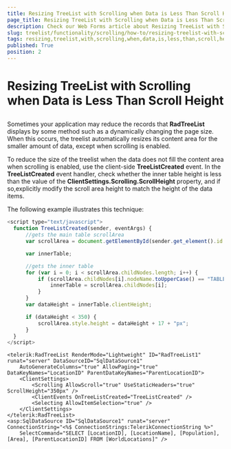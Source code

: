 ```yaml
---
title: Resizing TreeList with Scrolling when Data is Less Than Scroll Height
page_title: Resizing TreeList with Scrolling when Data is Less Than Scroll Height - RadTreeList
description: Check our Web Forms article about Resizing TreeList with Scrolling when Data is Less Than Scroll Height.
slug: treelist/functionality/scrolling/how-to/resizing-treelist-with-scrolling-when-data-is-less-than-scroll-height
tags: resizing,treelist,with,scrolling,when,data,is,less,than,scroll,height
published: True
position: 2
---
```


# Resizing TreeList with Scrolling when Data is Less Than Scroll Height



## 

Sometimes your application may reduce the records that **RadTreeList** displays by some method such as a dynamically changing the page size. When this occurs, the treelist automatically resizes its content area for the smaller amount of data, except when scrolling is enabled.

To reduce the size of the treelist when the data does not fill the content area when scrolling is enabled, use the client-side **TreeListCreated** event. In the **TreeListCreated** event handler, check whether the inner table height is less than the value of the **ClientSettings.Scrolling.ScrollHeight** property, and if so,explicitly modify the scroll area height to match the height of the data items.

The following example illustrates this technique:

````JavaScript
<script type="text/javascript">
  function TreeListCreated(sender, eventArgs) {
	  //gets the main table scrollArea 
	  var scrollArea = document.getElementById(sender.get_element().id + "_rtlData");

	  var innerTable;

	  //gets the inner table    
	  for (var i = 0; i < scrollArea.childNodes.length; i++) {
		  if (scrollArea.childNodes[i].nodeName.toUpperCase() == "TABLE") {
			  innerTable = scrollArea.childNodes[i];
		  }
	  }
	  var dataHeight = innerTable.clientHeight;

	  if (dataHeight < 350) {
		  scrollArea.style.height = dataHeight + 17 + "px";
	  }
  }
</script>
````



````ASPNET
<telerik:RadTreeList RenderMode="Lightweight" ID="RadTreeList1" runat="server" DataSourceID="SqlDataSource1"
	AutoGenerateColumns="true" AllowPaging="true" DataKeyNames="LocationID" ParentDataKeyNames="ParentLocationID">
	<ClientSettings>
		<Scrolling AllowScroll="true" UseStaticHeaders="true" ScrollHeight="350px" />
		<ClientEvents OnTreeListCreated="TreeListCreated" />
		<Selecting AllowItemSelection="true" />
	</ClientSettings>
</telerik:RadTreeList>
<asp:SqlDataSource ID="SqlDataSource1" runat="server" ConnectionString="<%$ ConnectionStrings:TelerikConnectionString %>"
	SelectCommand="SELECT [LocationID], [LocationName], [Population], [Area], [ParentLocationID] FROM [WorldLocations]" />
````


